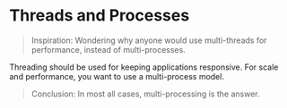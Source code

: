 # Threads and Processes

> Inspiration: Wondering why anyone would use multi-threads for performance, instead 
> of multi-processes.

Threading should be used for keeping applications responsive. For scale and performance, 
you want to use a multi-process model.

> Conclusion: In most all cases, multi-processing is the answer.